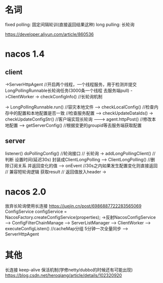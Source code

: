 # 名词
fixed polling: 固定间隔轮训(直接返回结果这种)
long pulling: 长轮询


https://developer.aliyun.com/article/860536
# nacos 1.4
## client
->ServerHttpAgent
//开启两个线程，一个线程服务，用于检测并提交LongPollingRunnable长轮询任务(3000条一个线程 去服务端pull)
->ClientWorker -> checkConfigInfo()  //长轮询机制

-> LongPollingRunnable.run()
//容灾本地文件
--> checkLocalConfig() //检查内存中的配置和本地配置是否一致
//检查服务配置
--> checkUpdateDataIds() -> checkUpdateConfigStr() //客户端实现长轮询
 ---> agent.httpPost()
//修改本地配置
--> getServerConfig() //根据变更的groupid等去服务端获取配置

## server
listener()
doPollingConfig() //轮询接口
// 长轮询
-> addLongPollingClient() //判断 设置时间(延迟30s) 封装成ClientLongPolling
 --> ClientLongPolling() //删除订阅关系 并返回变化的值
 --> onEvent             //30s之内如果发生配置变化则直接返回
// 兼容短轮询逻辑 获取result
// 返回值放入header
->


# nacos 2.0
放弃长轮询使用长连接
https://juejin.cn/post/6986887722283565069
ConfigService configService = NacosFactory.createConfigService(properties);
->反射NacosConfigService
--> ConfigFilterChainManage
--> ServerListManager
--> ClientWorker
 --> executeConfigListen()  //cacheMap分组 5分钟一次全量同步
--> ServerHttpAgent


# 其他
长连接 keep-alive
保活机制(学修netty/dubbo的时候还有可能出现)
https://blog.csdn.net/heroqiang/article/details/102320920
